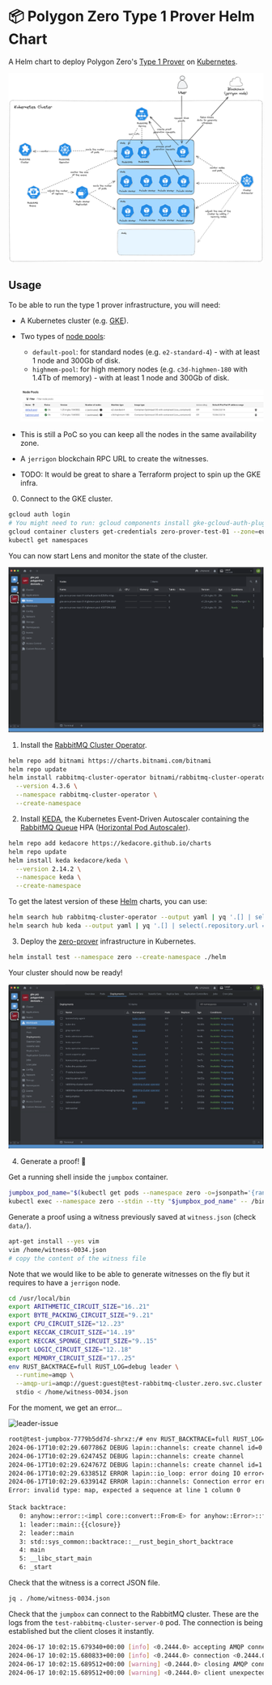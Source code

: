 # 📦 Polygon Zero Type 1 Prover Helm Chart

A Helm chart to deploy Polygon Zero's [Type 1 Prover](https://github.com/0xPolygonZero/zero-bin) on [Kubernetes](https://kubernetes.io/).

![architecture-diagram](./docs/architecture-diagram.png)

## Usage

To be able to run the type 1 prover infrastructure, you will need:

- A Kubernetes cluster (e.g. [GKE](https://cloud.google.com/kubernetes-engine/docs)).
- Two types of [node pools](https://cloud.google.com/kubernetes-engine/docs/concepts/node-pools):
  - `default-pool`: for standard nodes (e.g. `e2-standard-4`) - with at least 1 node and 300Gb of disk.
  - `highmem-pool`: for high memory nodes (e.g. `c3d-highmen-180` with 1.4Tb of memory) - with at least 1 node and 300Gb of disk.

  ![gke-node-pools](./docs/gke-node-pools.png)

- This is still a PoC so you can keep all the nodes in the same availability zone.
- A `jerrigon` blockchain RPC URL to create the witnesses.
- TODO: It would be great to share a Terraform project to spin up the GKE infra.

0. Connect to the GKE cluster.

```bash
gcloud auth login
# You might need to run: gcloud components install gke-gcloud-auth-plugin
gcloud container clusters get-credentials zero-prover-test-01 --zone=europe-west1-c
kubectl get namespaces
```

You can now start Lens and monitor the state of the cluster.

![observer-cluster-with-lens](./docs/observer-cluster-with-lens.png)


1. Install the [RabbitMQ Cluster Operator](https://www.rabbitmq.com/kubernetes/operator/operator-overview).

```bash
helm repo add bitnami https://charts.bitnami.com/bitnami
helm repo update
helm install rabbitmq-cluster-operator bitnami/rabbitmq-cluster-operator \
  --version 4.3.6 \
  --namespace rabbitmq-cluster-operator \
  --create-namespace
```

2. Install [KEDA](https://keda.sh/), the Kubernetes Event-Driven Autoscaler containing the [RabbitMQ Queue](https://www.rabbitmq.com/kubernetes/operator/operator-overview) HPA ([Horizontal Pod Autoscaler](https://kubernetes.io/docs/tasks/run-application/horizontal-pod-autoscale/)).

```bash
helm repo add kedacore https://kedacore.github.io/charts
helm repo update
helm install keda kedacore/keda \
  --version 2.14.2 \
  --namespace keda \
  --create-namespace
```

To get the latest version of these [Helm](https://helm.sh/) charts, you can use:

```bash
helm search hub rabbitmq-cluster-operator --output yaml | yq '.[] | select(.repository.url == "https://charts.bitnami.com/bitnami")'
helm search hub keda --output yaml | yq '.[] | select(.repository.url == "https://kedacore.github.io/charts")'
```

3. Deploy the [zero-prover](https://github.com/0xPolygonZero/zero-bin) infrastructure in Kubernetes.

```bash
helm install test --namespace zero --create-namespace ./helm
```

Your cluster should now be ready!

![cluster-is-ready](./docs/cluster-is-ready.png)

4. Generate a proof! 🥳

Get a running shell inside the `jumpbox` container.

```bash
jumpbox_pod_name="$(kubectl get pods --namespace zero -o=jsonpath='{range .items[*]}{.metadata.name}{"\n"}{end}' | grep jumpbox)"
kubectl exec --namespace zero --stdin --tty "$jumpbox_pod_name" -- /bin/bash
```

Generate a proof using a witness previously saved at `witness.json` (check `data/`).

```bash
apt-get install --yes vim
vim /home/witness-0034.json
# copy the content of the witness file
```

Note that we would like to be able to generate witnesses on the fly but it requires to have a `jerrigon` node.

```bash
cd /usr/local/bin
export ARITHMETIC_CIRCUIT_SIZE="16..21"
export BYTE_PACKING_CIRCUIT_SIZE="9..21"
export CPU_CIRCUIT_SIZE="12..23"
export KECCAK_CIRCUIT_SIZE="14..19"
export KECCAK_SPONGE_CIRCUIT_SIZE="9..15"
export LOGIC_CIRCUIT_SIZE="12..18"
export MEMORY_CIRCUIT_SIZE="17..25"
env RUST_BACKTRACE=full RUST_LOG=debug leader \
  --runtime=amqp \
  --amqp-uri=amqp://guest:guest@test-rabbitmq-cluster.zero.svc.cluster.local:5672 \
  stdio < /home/witness-0034.json
```

For the moment, we get an error...

![leader-issue](./docs/leader-issue.png)

```bash
root@test-jumpbox-7779b5dd7d-shrxz:/# env RUST_BACKTRACE=full RUST_LOG=debug leader   --runtime=amqp   --amqp-uri=amqp://guest:guest@test-rabbitmq-cluster.zero.svc.cluster.local:5672   stdio < /home/witness-0034.json
2024-06-17T10:02:29.607786Z DEBUG lapin::channels: create channel id=0
2024-06-17T10:02:29.624745Z DEBUG lapin::channels: create channel
2024-06-17T10:02:29.624767Z DEBUG lapin::channels: create channel id=1
2024-06-17T10:02:29.633851Z ERROR lapin::io_loop: error doing IO error=IOError(Custom { kind: Other, error: "A Tokio 1.x context was found, but it is being shutdown." })
2024-06-17T10:02:29.633914Z ERROR lapin::channels: Connection error error=IO error: A Tokio 1.x context was found, but it is being shutdown.
Error: invalid type: map, expected a sequence at line 1 column 0

Stack backtrace:
   0: anyhow::error::<impl core::convert::From<E> for anyhow::Error>::from
   1: leader::main::{{closure}}
   2: leader::main
   3: std::sys_common::backtrace::__rust_begin_short_backtrace
   4: main
   5: __libc_start_main
   6: _start
```

Check that the witness is a correct JSON file.

```bash
jq . /home/witness-0034.json
```

Check that the `jumpbox` can connect to the RabbitMQ cluster. These are the logs from the `test-rabbitmq-cluster-server-0` pod. The connection is being established but the client closes it instantly.

```bash
2024-06-17 10:02:15.679340+00:00 [info] <0.2444.0> accepting AMQP connection <0.2444.0> (10.124.0.10:58642 -> 10.124.1.11:5672)
2024-06-17 10:02:15.680833+00:00 [info] <0.2444.0> connection <0.2444.0> (10.124.0.10:58642 -> 10.124.1.11:5672): user 'guest' authenticated and granted access to vhost '/'
2024-06-17 10:02:15.689512+00:00 [warning] <0.2444.0> closing AMQP connection <0.2444.0> (10.124.0.10:58642 -> 10.124.1.11:5672, vhost: '/', user: 'guest'):
2024-06-17 10:02:15.689512+00:00 [warning] <0.2444.0> client unexpectedly closed TCP connection
```
